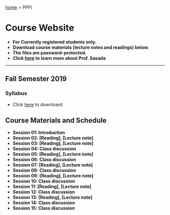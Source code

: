 [home](https://hirosasada.github.io/) > PPFI  
# Course Website  
- **For Currently registered students only.**  
- **Download course materials (lecture notes and readings) below.**  
- **The files are password-protected.**  
- **Click [here](https://hirosasada.github.io/) to learn more about Prof. Sasada**  
__________________________________________________________  
  
## Fall Semester 2019  
### Syllabus  
- Click [here]( ) to downloard   
   
## Course Materials and Schedule  
- **Session 01: Introduction**    
- **Session 02: [Reading], [Lecture note]**  
- **Session 03: [Reading], [Lecture note]**  
- **Session 04: Class discussion**  
- **Session 05: [Reading], [Lecture note]**  
- **Session 06: Class discussion**  
- **Session 07: [Reading], [Lecture note]**  
- **Session 08: Class discussion**  
- **Session 09: [Reading], [Lecture note]**  
- **Session 10: Class discussion**  
- **Session 11: [Reading], [Lecture note]**  
- **Session 12: Class discussion**  
- **Session 13: [Reading], [Lecture note]**  
- **Session 14: Class discussion**  
- **Session 15: Class discussion**    
